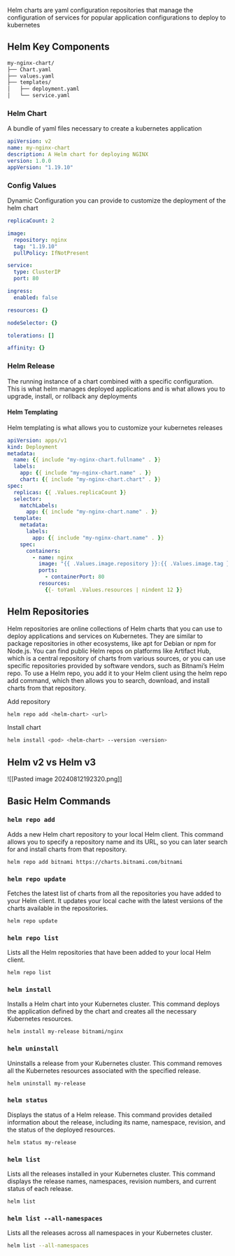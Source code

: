 Helm charts are yaml configuration repositories that manage the configuration of services for popular application configurations to deploy to kubernetes

## Helm Key Components

```sh
my-nginx-chart/
├── Chart.yaml
├── values.yaml
├── templates/
│   ├── deployment.yaml
│   └── service.yaml
```

### Helm Chart

A bundle of yaml files necessary to create a kubernetes application

```yaml
apiVersion: v2
name: my-nginx-chart
description: A Helm chart for deploying NGINX
version: 1.0.0
appVersion: "1.19.10"
```
### Config Values

Dynamic Configuration you can provide to customize the deployment of the helm chart

```yaml
replicaCount: 2

image:
  repository: nginx
  tag: "1.19.10"
  pullPolicy: IfNotPresent

service:
  type: ClusterIP
  port: 80

ingress:
  enabled: false

resources: {}

nodeSelector: {}

tolerations: []

affinity: {}
```

### Helm Release

The running instance of a chart combined with a specific configuration. This is what helm manages deployed applications and is what allows you to upgrade, install, or rollback any deployments

#### Helm Templating

Helm templating is what allows you to customize your kubernetes releases

```yaml 
apiVersion: apps/v1
kind: Deployment
metadata:
  name: {{ include "my-nginx-chart.fullname" . }}
  labels:
    app: {{ include "my-nginx-chart.name" . }}
    chart: {{ include "my-nginx-chart.chart" . }}
spec:
  replicas: {{ .Values.replicaCount }}
  selector:
    matchLabels:
      app: {{ include "my-nginx-chart.name" . }}
  template:
    metadata:
      labels:
        app: {{ include "my-nginx-chart.name" . }}
    spec:
      containers:
        - name: nginx
          image: "{{ .Values.image.repository }}:{{ .Values.image.tag }}"
          ports:
            - containerPort: 80
          resources:
            {{- toYaml .Values.resources | nindent 12 }}

```

## Helm Repositories

Helm repositories are online collections of Helm charts that you can use to deploy applications and services on Kubernetes. They are similar to package repositories in other ecosystems, like apt for Debian or npm for Node.js. You can find public Helm repos on platforms like Artifact Hub, which is a central repository of charts from various sources, or you can use specific repositories provided by software vendors, such as Bitnami’s Helm repo. To use a Helm repo, you add it to your Helm client using the helm repo add command, which then allows you to search, download, and install charts from that repository.

Add repository

```bash
helm repo add <helm-chart> <url>
```

Install chart

```bash
helm install <pod> <helm-chart> --version <version>
```

## Helm v2 vs Helm v3

![[Pasted image 20240812192320.png]]

## Basic Helm Commands

### `helm repo add`

Adds a new Helm chart repository to your local Helm client. This command allows you to specify a repository name and its URL, so you can later search for and install charts from that repository.

```bash
helm repo add bitnami https://charts.bitnami.com/bitnami
```

### `helm repo update`

Fetches the latest list of charts from all the repositories you have added to your Helm client. It updates your local cache with the latest versions of the charts available in the repositories.

```bash
helm repo update
```

### `helm repo list`

Lists all the Helm repositories that have been added to your local Helm client.

```bash
helm repo list
```

### `helm install`

Installs a Helm chart into your Kubernetes cluster. This command deploys the application defined by the chart and creates all the necessary Kubernetes resources.

```bash
helm install my-release bitnami/nginx
```


### `helm uninstall`

Uninstalls a release from your Kubernetes cluster. This command removes all the Kubernetes resources associated with the specified release.

```bash
helm uninstall my-release
```

### `helm status`

Displays the status of a Helm release. This command provides detailed information about the release, including its name, namespace, revision, and the status of the deployed resources.

```bash
helm status my-release
```

### `helm list`

Lists all the releases installed in your Kubernetes cluster. This command displays the release names, namespaces, revision numbers, and current status of each release.

```bash
helm list
```

### `helm list --all-namespaces`

Lists all the releases across all namespaces in your Kubernetes cluster.

```bash
helm list --all-namespaces
```